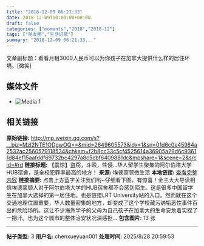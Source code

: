 ```yaml
---
title: "2018-12-09 06:21:33"
date: 2018-12-09T10:00:00+08:00
draft: false
categories: ["moments","2018","2018-12"]
tags: ["朋友圈","生活记录"]
summary: "2018-12-09 06:21:33..."
---
```


文章副标题：看看月租3000人民币可以为你孩子在加拿大提供什么样的居住环境。[微笑]

## 媒体文件

- ![Media 1](/Moments/photos/2018-12-09/201812090621330.jpg)

## 相关链接

**原始链接:** http://mp.weixin.qq.com/s?__biz=MzI2NTE1ODgwOQ==&mid=2649605573&idx=1&sn=01d6c0e45984a2532ac2560579118534&chksm=f2b8cc33c5cf4525614a36905a29d6c93611d84ef15aafddf69732bc4297a8c5cbf6409881dc&mpshare=1&scene=2&srcid=#rd
**链接标题:** 【震惊】盗窃，斗殴，性侵…华人留学生聚集的阿尔伯塔大学HUB宿舍，是全校犯罪率最高的地方！
**来源:** 埃德蒙顿微生活
**本地链接:** [查看完整内容](/link_content/2018/12/2018-12-09/link_content/)
**链接摘要:** 点击上方蓝字关注我们哟~仔细看下图，有惊喜！金主大大导读相信埃德蒙顿人对于阿尔伯塔大学的HUB宿舍都不会感到陌生。这是很多中国留学生在加拿大选择的第一居住地。也是链接LRT University站的入口。然而就在这个交通地理位置重要，华人数量密集的地方，却变成了这个学校藏污纳垢恶性事件百出的危险场所。这让不少海外学子的父母为自己孩子在加拿大的生命安危着实捏了一把汗。也为这个城市的整体治安状况深感担...
**包含图片:** 13 张

---

**帖子类型:** 3
**用户名:** chenxueyuan001
**处理时间:** 2025/8/28 20:59:53